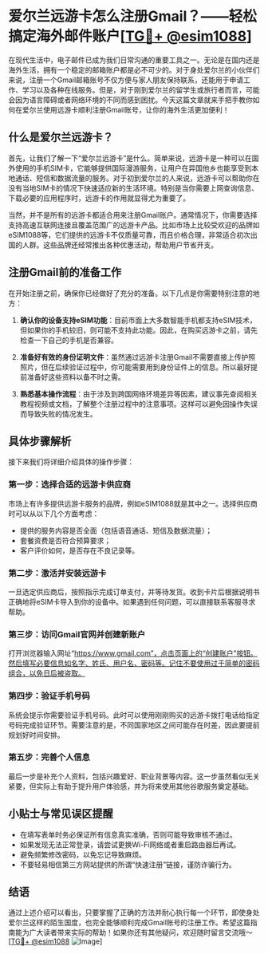 # 爱尔兰远游卡怎么注册Gmail？——轻松搞定海外邮件账户[[TG💪+ @esim1088](https://t.me/s/esim1088)]

在现代生活中，电子邮件已成为我们日常沟通的重要工具之一。无论是在国内还是海外生活，拥有一个稳定的邮箱账户都是必不可少的。对于身处爱尔兰的小伙伴们来说，注册一个Gmail邮箱账号不仅方便与家人朋友保持联系，还能用于申请工作、学习以及各种在线服务。但是，对于刚到爱尔兰的留学生或旅行者而言，可能会因为语言障碍或者网络环境的不同而感到困扰。今天这篇文章就来手把手教你如何在爱尔兰使用远游卡顺利注册Gmail账号，让你的海外生活更加便利！

## 什么是爱尔兰远游卡？

首先，让我们了解一下“爱尔兰远游卡”是什么。简单来说，远游卡是一种可以在国外使用的手机SIM卡，它能够提供国际漫游服务，让用户在异国他乡也能享受到本地通话、短信和数据流量的服务。对于初到爱尔兰的人来说，远游卡可以帮助你在没有当地SIM卡的情况下快速适应新的生活环境。特别是当你需要上网查询信息、下载必要的应用程序时，远游卡的作用就显得尤为重要了。

当然，并不是所有的远游卡都适合用来注册Gmail账户。通常情况下，你需要选择支持高速互联网连接且覆盖范围广的远游卡产品。比如市场上比较受欢迎的品牌如eSIM1088等，它们提供的远游卡不仅质量可靠，而且价格合理，非常适合初次出国的人群。这些品牌还经常推出各种优惠活动，帮助用户节省开支。

## 注册Gmail前的准备工作

在开始注册之前，确保你已经做好了充分的准备。以下几点是你需要特别注意的地方：

1. **确认你的设备支持eSIM功能**：目前市面上大多数智能手机都支持eSIM技术，但如果你的手机较旧，则可能不支持此功能。因此，在购买远游卡之前，请先检查一下自己的手机是否兼容。
   
2. **准备好有效的身份证明文件**：虽然通过远游卡注册Gmail不需要直接上传护照照片，但在后续验证过程中，你可能需要用到身份证件上的信息。所以最好提前准备好这些资料以备不时之需。

3. **熟悉基本操作流程**：由于涉及到跨国网络环境差异等因素，建议事先查阅相关教程视频或文档，了解整个注册过程中的注意事项。这样可以避免因操作失误而导致失败的情况发生。

## 具体步骤解析

接下来我们将详细介绍具体的操作步骤：

### 第一步：选择合适的远游卡供应商
市场上有许多提供远游卡服务的品牌，例如eSIM1088就是其中之一。选择供应商时可以从以下几个方面考虑：
   - 提供的服务内容是否全面（包括语音通话、短信及数据流量）；
   - 套餐资费是否符合预算要求；
   - 客户评价如何，是否存在不良记录等。

### 第二步：激活并安装远游卡
一旦选定供应商后，按照指示完成订单支付，并等待发货。收到卡片后根据说明书正确地将eSIM卡导入到你的设备中。如果遇到任何问题，可以直接联系客服寻求帮助。

### 第三步：访问Gmail官网并创建新账户
打开浏览器输入网址“https://www.gmail.com”，点击页面上的“创建账户”按钮。然后填写必要信息如名字、姓氏、用户名、密码等。记住不要使用过于简单的密码组合，以免日后被盗取。

### 第四步：验证手机号码
系统会提示你需要验证手机号码。此时可以使用刚刚购买的远游卡拨打电话给指定号码完成验证环节。需要注意的是，不同国家地区之间可能存在时差，因此要提前规划好时间安排。

### 第五步：完善个人信息
最后一步是补充个人资料，包括兴趣爱好、职业背景等内容。这一步虽然看似无关紧要，但实际上有助于提升用户体验感，并为将来使用其他谷歌服务奠定基础。

## 小贴士与常见误区提醒

- 在填写表单时务必保证所有信息真实准确，否则可能导致审核不通过。
- 如果发现无法正常登录，请尝试更换Wi-Fi网络或者重启路由器后再试。
- 避免频繁修改密码，以免忘记导致麻烦。
- 不要轻易相信第三方网站提供的所谓“快速注册”链接，谨防诈骗行为。

## 结语

通过上述介绍可以看出，只要掌握了正确的方法并耐心执行每一个环节，即使身处爱尔兰这样的陌生国度，也完全能够顺利完成Gmail账号的注册工作。希望这篇指南能为广大读者带来实际的帮助！如果你还有其他疑问，欢迎随时留言交流哦～ [[TG💪+ @esim1088](https://t.me/s/esim1088) ![Image](https://i.postimg.cc/4NQfJmqS/Snipaste-2025-05-13-00-14-12.png)]
